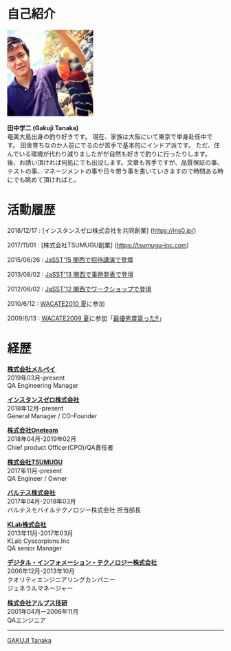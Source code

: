 # 自己紹介
<div align="left">
<img src="./gakuji.jpg" width="200px" border="0">
<script type="text/javascript" src="https://platform.linkedin.com/badges/js/profile.js" async defer></script>
</div>

<b>田中学二 (Gakuji Tanaka)</b><br>
奄美大島出身の釣り好きです。
現在、家族は大阪にいて東京で単身赴任中です。
田舎育ちなのか人前にでるのが苦手で基本的にインドア派です。
ただ、住んでいる環境が代わり減りましたがが自然も好きで釣りに行ったりします。
後、お誘い頂ければ何処にでも出没します。文章も苦手ですが、品質保証の事、テストの事、マネージメントの事や日々想う事を書いていきますので時間ある時にでも眺めて頂ければと。　　



# 活動履歴

2018/12/17 : [インスタンスゼロ株式会社を共同創業] (https://ins0.jp/)

2017/11/01 : [株式会社TSUMUGU創業] (https://tsumugu-inc.com)

2015/06/26 : [JaSST'15 関西で招待講演で登壇](http://www.jasst.jp/symposium/jasst15kansai/details.html#S5-1)

2013/08/02 : [JaSST'13 関西で事例発表で登壇](http://www.jasst.jp/symposium/jasst13kansai/details.html#S3-C2)

2012/08/02 : [JaSST'12 関西でワークショップで登壇](http://www.jasst.jp/symposium/jasst12kansai/report.html#workshop)

2010/6/12 : [WACATE2010 夏](https://wacate.jp/workshops/2010summer/gaiyo/)に参加

2009/6/13 : [WACATE2009 夏](https://wacate.jp/workshops/2009summer/gaiyo/)に参加「[最優秀賞貰った!!](https://wacate.jp/wp-content/uploads/2019/02/WACATE-Magazine-007.pdf)」



# 経歴

**[株式会社メルペイ](https://jp.merpay.com/)**</br>
2019年03月-present</br>
QA Engineering Manager</br>

**[インスタンスゼロ株式会社](https://jp.merpay.com/)**</br>
2018年12月-present</br>
General Manager / CO-Founder</br>


**[株式会社Oneteam](https://www.lmi.ne.jp/services/totalsolution/teamwork-cloud.html)**</br>
2018年04月-2019年02月</br>
Chief product Officer(CPO)/QA責任者</br>

**[株式会社TSUMUGU](https://jp.merpay.com/)**</br>
2017年11月-present</br>
QA Engineer / Owner</br>

**[バルテス株式会社](https://www.valtes-mt.co.jp/)**</br>
2017年04月-2018年03月</br>
バルテスモバイルテクノロジー株式会社 担当部長</br>


**[KLab株式会社](https://www.klab.com/jp/)**</br>
2013年11月-2017年03月</br>
KLab Cyscorpions.Inc</br>
QA senior Manager</br>


**[デジタル・インフォメーション・テクノロジー株式会社](https://www.ditgroup.jp/)**</br>
2006年12月-2013年10月</br>
クオリティエンジニアリングカンパニー</br>
ジェネラルマネージャー</br>


**[株式会社アルプス技研](https://www.alpsgiken.co.jp/)**</br>
2001年04月ー2006年11月</br>
QAエンジニア</br>


----------------------------------------------
<div class="LI-profile-badge"  data-version="v1" data-size="medium" data-locale="en_US" data-type="horizontal" data-theme="light" data-vanity="gakuji-tanaka-083856b5"><a class="LI-simple-link" href='https://jp.linkedin.com/in/gakuji-tanaka-083856b5?trk=profile-badge'>GAKUJI Tanaka</a></div>

